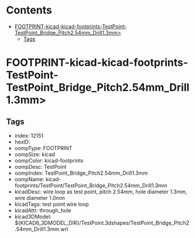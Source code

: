



Contents
========

* [FOOTPRINT-kicad-kicad-footprints-TestPoint-TestPoint_Bridge_Pitch2.54mm_Drill1.3mm>](#footprint-kicad-kicad-footprints-testpoint-testpoint_bridge_pitch254mm_drill13mm)
	* [Tags](#tags)

# FOOTPRINT-kicad-kicad-footprints-TestPoint-TestPoint_Bridge_Pitch2.54mm_Drill1.3mm>

## Tags

- index: 12151
- hexID: 
- oompType: FOOTPRINT
- oompSize: kicad
- oompColor: kicad-footprints
- oompDesc: TestPoint
- oompIndex: TestPoint_Bridge_Pitch2.54mm_Drill1.3mm
- oompName: kicad-footprints/TestPoint/TestPoint_Bridge_Pitch2.54mm_Drill1.3mm
- kicadDesc: wire loop as test point, pitch 2.54mm, hole diameter 1.3mm, wire diameter 1.0mm
- kicadTags: test point wire loop
- kicadAttr: through_hole
- kicad3DModel: ${KICAD6_3DMODEL_DIR}/TestPoint.3dshapes/TestPoint_Bridge_Pitch2.54mm_Drill1.3mm.wrl
